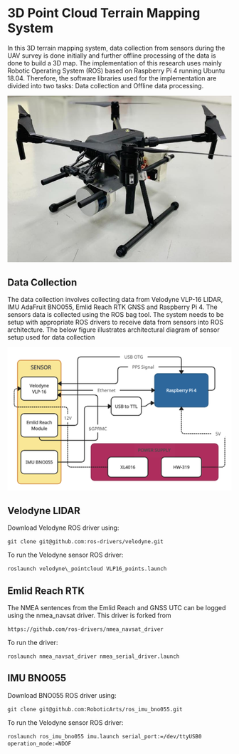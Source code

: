 # 3D Point Cloud Terrain Mapping System

In this 3D terrain mapping system, data collection from sensors during the UAV survey is done initially and further offline processing of the data is done to build a 3D map. The implementation of this research uses mainly Robotic Operating System (ROS) based on Raspberry Pi 4 running Ubuntu 18.04. Therefore, the software libraries used for the implementation are divided into two tasks: Data collection and Offline data processing.

![My Image](image/UAVDrone.jpg)

Data Collection
---------------
The data collection involves collecting data from Velodyne VLP-16 LIDAR, IMU AdaFruit BNO055, Emlid Reach RTK GNSS and Raspberry Pi 4. The sensors data is collected using the ROS bag tool. The system needs to be setup with appropriate ROS drivers to receive data from sensors into ROS architecture. The below figure illustrates architectural diagram of sensor setup used for data collection

![My Image](image/BlockDiagram.png)

Velodyne LIDAR
---------------

Download Velodyne ROS driver using:
```
git clone git@github.com:ros-drivers/velodyne.git
```
To run the Velodyne sensor ROS driver:
```
roslaunch velodyne\_pointcloud VLP16_points.launch
```

Emlid Reach RTK
---------------

The NMEA sentences from the Emlid Reach and GNSS UTC can be logged using the nmea_navsat driver. This driver is forked from 
```
https://github.com/ros-drivers/nmea_navsat_driver
```

To run the driver:
```
roslaunch nmea_navsat_driver nmea_serial_driver.launch
```

IMU BNO055
---------------

Download BNO055 ROS driver using:
```
git clone git@github.com:RoboticArts/ros_imu_bno055.git
```
To run the Velodyne sensor ROS driver:
```
roslaunch ros_imu_bno055 imu.launch serial_port:=/dev/ttyUSB0 operation_mode:=NDOF
```
